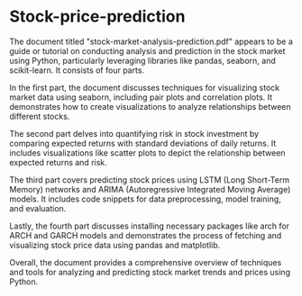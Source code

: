 # Stock-price-prediction
The document titled "stock-market-analysis-prediction.pdf" appears to be a guide or tutorial on conducting analysis and prediction in the stock market using Python, particularly leveraging libraries like pandas, seaborn, and scikit-learn. It consists of four parts.

In the first part, the document discusses techniques for visualizing stock market data using seaborn, including pair plots and correlation plots. It demonstrates how to create visualizations to analyze relationships between different stocks.

The second part delves into quantifying risk in stock investment by comparing expected returns with standard deviations of daily returns. It includes visualizations like scatter plots to depict the relationship between expected returns and risk.

The third part covers predicting stock prices using LSTM (Long Short-Term Memory) networks and ARIMA (Autoregressive Integrated Moving Average) models. It includes code snippets for data preprocessing, model training, and evaluation.

Lastly, the fourth part discusses installing necessary packages like arch for ARCH and GARCH models and demonstrates the process of fetching and visualizing stock price data using pandas and matplotlib.

Overall, the document provides a comprehensive overview of techniques and tools for analyzing and predicting stock market trends and prices using Python.
